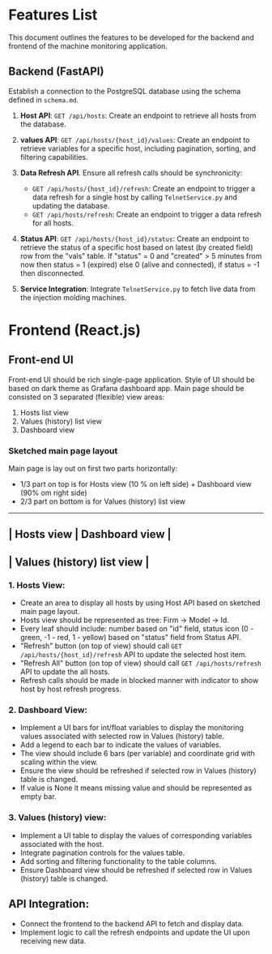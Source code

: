 # Features List

This document outlines the features to be developed for the backend and frontend of the machine monitoring application.

## Backend (FastAPI)

Establish a connection to the PostgreSQL database using the schema defined in `schema.md`.

1. **Host API**: `GET /api/hosts`: Create an endpoint to retrieve all hosts from the database.

2. **values API**: `GET /api/hosts/{host_id}/values`: Create an endpoint to retrieve variables for a specific host, including pagination, sorting, and filtering
   capabilities.

3. **Data Refresh API**. Ensure all refresh calls should be synchronicity:
    - `GET /api/hosts/{host_id}/refresh`: Create an endpoint to trigger a data refresh for a single host by calling `TelnetService.py` and updating the
      database.
    - `GET /api/hosts/refresh`: Create an endpoint to trigger a data refresh for all hosts.

4. **Status API**: `GET /api/hosts/{host_id}/status`: Create an endpoint to retrieve the status of a specific host based on latest (by created field) row from
   the "vals" table. If "status" = 0 and "created" > 5 minutes from now then status = 1 (expired) else 0 (alive and connected), if status = -1 then
   disconnected.

5. **Service Integration**: Integrate `TelnetService.py` to fetch live data from the injection molding machines.

# Frontend (React.js)

## Front-end UI

Front-end UI should be rich single-page application. Style of UI should be based on dark theme as Grafana dashboard app. Main page should be consisted on 3
separated (flexible) view areas:

1. Hosts list view
2. Values (history) list view
3. Dashboard view

### Sketched main page layout

Main page is lay out on first two parts horizontally:

- 1/3 part on top is for Hosts view (10 % on left side) + Dashboard view (90% om right side)
- 2/3 part on bottom is for Values (history) list view

_______________________________
| Hosts view | Dashboard view |
-------------------------------
| Values (history) list view |
------------------------------

### 1. Hosts View:

- Create an area to display all hosts by using Host API based on sketched main page layout.
- Hosts view should be represented as tree: Firm -> Model -> Id.
- Every leaf should include: number based on "id" field, status icon (0 - green, -1 - red, 1 - yellow) based on "status" field from Status API.
- "Refresh" button (on top of view) should call `GET /api/hosts/{host_id}/refresh` API to update the selected host item.
- "Refresh All" button (on top of view) should call `GET /api/hosts/refresh` API to update the all hosts.
- Refresh calls should be made in blocked manner with indicator to show host by host refresh progress.

### 2. Dashboard View:

- Implement a UI bars for int/float variables to display the monitoring values associated with selected row in Values (history) table.
- Add a legend to each bar to indicate the values of variables.
- The view should include 6 bars (per variable) and coordinate grid with scaling within the view.
- Ensure the view should be refreshed if selected row in Values (history) table is changed.
- If value is None it means missing value and should be represented as empty bar.

### 3. Values (history) view:

- Implement a UI table to display the values of corresponding variables associated with the host.
- Integrate pagination controls for the values table.
- Add sorting and filtering functionality to the table columns.
- Ensure Dashboard view should be refreshed if selected row in Values (history) table is changed.

## **API Integration**:

- Connect the frontend to the backend API to fetch and display data.
- Implement logic to call the refresh endpoints and update the UI upon receiving new data.
